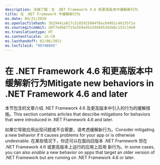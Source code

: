 ```yaml
---
description: 详细了解：在 .NET Framework 4.6 和更高版本中缓解新行为
title: 在 .NET Framework 中缓解新行为
ms.date: 04/21/2020
ms.openlocfilehash: 3b29441a017c5105925604f8ac64991c46155f1e
ms.sourcegitcommit: ddf7edb67715a5b9a45e3dd44536dabc153c1de0
ms.translationtype: HT
ms.contentlocale: zh-CN
ms.lasthandoff: 02/06/2021
ms.locfileid: "99748045"
---
```

# <a name="mitigate-new-behaviors-in-net-framework-46-and-later"></a><span data-ttu-id="42600-103">在 .NET Framework 4.6 和更高版本中缓解新行为</span><span class="sxs-lookup"><span data-stu-id="42600-103">Mitigate new behaviors in .NET Framework 4.6 and later</span></span>

<span data-ttu-id="42600-104">本节包含的文章介绍 .NET Framework 4.6 及更高版本中引入的行为的缓解措施。</span><span class="sxs-lookup"><span data-stu-id="42600-104">This section contains articles that describe mitigations for behaviors that were introduced in .NET Framework 4.6 and later.</span></span>

<span data-ttu-id="42600-105">如果它导致应用出现问题或不合需要，请考虑缓解新行为。</span><span class="sxs-lookup"><span data-stu-id="42600-105">Consider mitigating a new behavior if it causes problems for your app or is otherwise undesirable.</span></span> <span data-ttu-id="42600-106">在某些情况下，你还可以在面向旧版本 .NET Framework 但在 .NET Framework 4.6 或更高版本上运行的应用上启用  新行为。</span><span class="sxs-lookup"><span data-stu-id="42600-106">In some cases, you can also *enable* a new behavior on apps that target an older version of .NET Framework but are running on .NET Framework 4.6 or later.</span></span>
